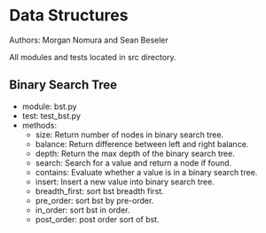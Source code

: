 # Data Structures
Authors: Morgan Nomura and Sean Beseler

All modules and tests located in src directory.

## Binary Search Tree
- module: bst.py
- test: test_bst.py
- methods:
    - size: Return number of nodes in binary search tree.
    - balance: Return difference between left and right balance.
    - depth: Return the max depth of the binary search tree.
    - search: Search for a value and return a node if found.
    - contains: Evaluate whether a value is in a binary search tree.
    - insert: Insert a new value into binary search tree.
    - breadth_first: sort bst breadth first.
    - pre_order: sort bst by pre-order.
    - in_order: sort bst in order.
    - post_order: post order sort of bst.
